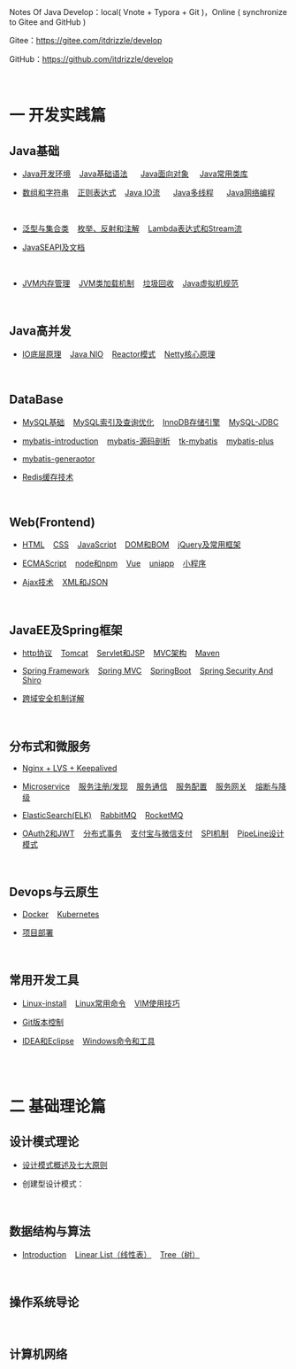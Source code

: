 Notes Of Java Develop：local( Vnote + Typora + Git )，Online ( synchronize to Gitee and GitHub )

Gitee：https://gitee.com/itdrizzle/develop

GitHub：https://github.com/itdrizzle/develop

<br>

# 一 开发实践篇

## Java基础

* [Java开发环境](JavaSE/detail/history.md) &nbsp;&nbsp; [Java基础语法](JavaSE/base.md)  &nbsp;&nbsp; &nbsp;  [Java面向对象](JavaSE/oop.md)&nbsp;&nbsp; &nbsp; [Java常用类库](JavaSE/classlib.md) &nbsp;&nbsp; 

* [数组和字符串](JavaSE/array.md) &nbsp;&nbsp;   [正则表达式](JavaSE/regex.md) &nbsp;&nbsp; [Java IO流](JavaSE/javaIO.md) &nbsp;&nbsp; &nbsp;  [Java多线程](JavaSE/thread.md) &nbsp;&nbsp; &nbsp; [Java网络编程](JavaSE/network.md) &nbsp;&nbsp;

<br>

* [泛型与集合类](JavaSE/collection.md) &nbsp;&nbsp;  [枚举、反射和注解](JavaSE/senior.md) &nbsp;&nbsp;  [Lambda表达式和Stream流](JavaSE/lambda.md) &nbsp;&nbsp;  

*  [JavaSEAPI及文档](https://www.oracle.com/cn/java/technologies/java-se-api-doc.html)&nbsp;&nbsp; 

<br>

* [JVM内存管理](Jvm/Jvm内存管理.md)  &nbsp;&nbsp;  [JVM类加载机制](Jvm/Jvm类加载.md)  &nbsp;&nbsp;   [垃圾回收](Jvm/gc.md)  &nbsp;&nbsp;   [Java虚拟机规范](Jvm/Specification.md)  &nbsp;&nbsp;  



<br>

## Java高并发
* [IO底层原理]()  &nbsp;&nbsp;  [Java NIO]()  &nbsp;&nbsp; [Reactor模式]()  &nbsp;&nbsp;  [Netty核心原理]()  &nbsp;&nbsp; 



<br/>

## DataBase

*  [MySQL基础](Database/mysql-1.md) &nbsp;&nbsp;   [MySQL索引及查询优化](Database/mysql-2.md) &nbsp;&nbsp; [InnoDB存储引擎](Database/innodb.md) &nbsp;&nbsp;   [MySQL-JDBC](Database/jdbc.md) &nbsp;&nbsp;  

*   [mybatis-introduction](Database/mybatis.md) &nbsp;&nbsp;    [mybatis-源码剖析](Database/mybatis源码.md) &nbsp;&nbsp;   [tk-mybatis](Database/tk-mybatis.md) &nbsp;&nbsp;   [mybatis-plus](Database/mybatis-plus.md) &nbsp;&nbsp;    

* [mybatis-generaotor](Database/generator.md) &nbsp;&nbsp;   

* [Redis缓存技术](Database/Redis.md) 



<br/>

## Web(Frontend)

* [HTML](Web/HTML.md) &nbsp;&nbsp;   [CSS](Web/CSS.md) &nbsp;&nbsp;  [JavaScript](Web/JavaScript.md) &nbsp;&nbsp;   [DOM和BOM](Web/WebAPI.md) &nbsp;&nbsp;   [jQuery及常用框架](Web/frame.md) &nbsp;&nbsp;   

* [ECMAScript](Web/ES6.md) &nbsp;&nbsp;   [node和npm](Web/nodejs.md) &nbsp;&nbsp;     [Vue](Web/Vue.md) &nbsp;&nbsp;   [uniapp](Web/uniapp.md) &nbsp;&nbsp;   [小程序](Web/小程序.md) &nbsp;&nbsp;   

* [Ajax技术](Web/ajax.md) &nbsp;&nbsp;  [XML和JSON](Web/json.md) &nbsp;&nbsp; 

<br/>


## JavaEE及Spring框架

*  [http协议](Javaee/http.md) &nbsp;&nbsp;  [Tomcat](Javaee/tomcat.md) &nbsp;&nbsp;   [Servlet和JSP](Javaee/Servlet.md) &nbsp;&nbsp;  [MVC架构](Javaee/mvc.md) &nbsp;&nbsp;   [Maven](Tools/maven.md) &nbsp;&nbsp; 

* [Spring Framework](Frame/spring.md) &nbsp;&nbsp;  [Spring MVC](Frame/springmvc.md) &nbsp;&nbsp;   [SpringBoot](Frame/springboot.md) &nbsp;&nbsp;  [Spring Security And Shiro](Frame/security.md) &nbsp;&nbsp;  

* [跨域安全机制详解](Frame/crossDomain.md) &nbsp;&nbsp; 


<br>


## 分布式和微服务

* [Nginx + LVS + Keepalived](microservice/nginx.md) &nbsp;&nbsp; 

* [Microservice](microservice/microservice.md) &nbsp;&nbsp; [服务注册/发现](microservice/discovery.md) &nbsp;&nbsp; [服务通信](microservice/communication.md) &nbsp;&nbsp; [服务配置](microservice/config.md) &nbsp;&nbsp; [服务网关](microservice/gateway.md) &nbsp;&nbsp; [熔断与降级](microservice/broker.md) &nbsp;&nbsp; 



* [ElasticSearch(ELK)](microservice/ElasticSearch.md) &nbsp;&nbsp;   [RabbitMQ](microservice/RabbitMQ.md) &nbsp;&nbsp;  [RocketMQ](microservice/RocketMQ.md) &nbsp;&nbsp; 

* [OAuth2和JWT](microservice/jwt.md) &nbsp;&nbsp;  [分布式事务](microservice/transaction.md) &nbsp;&nbsp;    [支付宝与微信支付](microservice/pay.md)  &nbsp;&nbsp;    [SPI机制](microservice/SPI.md) &nbsp;&nbsp;   [PipeLine设计模式](microservice/Pipeline.md) &nbsp;&nbsp;  


<br>


## Devops与云原生

* [Docker](Cloud/Docker.md) &nbsp;&nbsp; [Kubernetes](Cloud/kubernetes.md) &nbsp;&nbsp;


*  [项目部署](Cloud/deployment.md) &nbsp;&nbsp;






<br/>


## 常用开发工具

* [Linux-install](Tools/Linux-install.md) &nbsp;&nbsp;  [Linux常用命令](Tools/Linux.md) &nbsp;&nbsp;  [VIM使用技巧](Tools/vim.md) &nbsp;&nbsp;  

* [Git版本控制](Tools/Git.md) &nbsp;&nbsp;  

* [IDEA和Eclipse](Tools/idea.md)    &nbsp;&nbsp;   [Windows命令和工具](Tools/windows.md)    &nbsp;&nbsp;  


<br/> <br/>

# 二 基础理论篇



## 设计模式理论

* [设计模式概述及七大原则](DesignPatterns/theory.md) 


* 创建型设计模式：
    


<br/>


## 数据结构与算法

* [Introduction](DataStructure/introduction.md) &nbsp;&nbsp; [Linear List（线性表）](DataStructure/LinearList.md)  &nbsp;&nbsp; [Tree（树）](DataStructure/tree.md) 

 




<br/>


## 操作系统导论



<br/>


## 计算机网络
